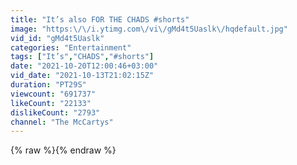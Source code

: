 ```yaml
---
title: "It’s also FOR THE CHADS #shorts"
image: "https:\/\/i.ytimg.com\/vi\/gMd4t5Uaslk\/hqdefault.jpg"
vid_id: "gMd4t5Uaslk"
categories: "Entertainment"
tags: ["It’s","CHADS","#shorts"]
date: "2021-10-20T12:00:46+03:00"
vid_date: "2021-10-13T21:02:15Z"
duration: "PT29S"
viewcount: "691737"
likeCount: "22133"
dislikeCount: "2793"
channel: "The McCartys"
---
```

{% raw %}{% endraw %}

